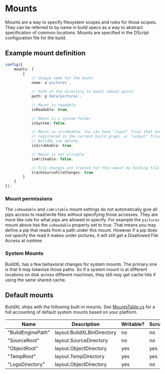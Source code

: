 # Mounts
Mounts are a way to specify filesystem scopes and rules for those scopes. They can be referred to by name in build specs as a way to abstract specification of common locations. Mounts are specified in the DScript configuration file for the build.

## Example mount definition

```typescript
config({
    mounts: [
        {
            // Unique name for the mount
            name: a`pictures`,

            // Path of the directory to mount (mount point)
            path: p`data/pictures`,

            // Mount is readable
            isReadable: true,

            // Mount is a system folder
            isSystem: false,

            // Mount is scrubbable. You can have "input" files that are not
            // registered in the current build graph, or "output" files that
            // BuildXL can delete.
            isScrubbable: true,

            // Mount is not writable
            isWriteable: false,

            // File changes are tracked for this mount by hashing file contents
            trackSourceFileChanges: true
        }
    ]
});
```

### Mount permissions
The `isReadable` and `isWritable` mount settings do not automatically give all pips access to read/write files without specifying those accesses. They are more like rule for what pips are allowed to specify. For example the `pictures` mount above has the `isReadable` property set to true. That means you may define a pip that reads from a path under this mount. However if a pip does not specify the read it makes under pictures, it will still get a Disallowed File Access at runtime.

### System Mounts
BuildXL has a few behavioral changes for system mounts. The primary one is that it may tokenize those paths. So if a system mount is at different locations on disk across different machines, they still may get cache hits if using the same shared cache. 

## Default mounts

BuildXL ships with the following built-in mounts. See [MountsTable.cs](../../../Public/Src/Engine/Dll/MountsTable.cs#L79) for a full accounting of default system mounts based on your platform.

| Name              | Description                | Writable? | Scrubbable? |
| ----------------- | -------------------------- | --------- | ----------- |
| "BuildEnginePath" | layout.BuildXLBinDirectory | no        | no          |
| "SourceRoot"      | layout.SourceDirectory     | no        | no          |
| "ObjectRoot"      | layout.ObjectDirectory     | yes       | yes         |
| "TempRoot"        | layout.TempDirectory       | yes       | yes         |
| "LogsDirectory"   | layout.ObjectDirectory     | yes       | no          |
